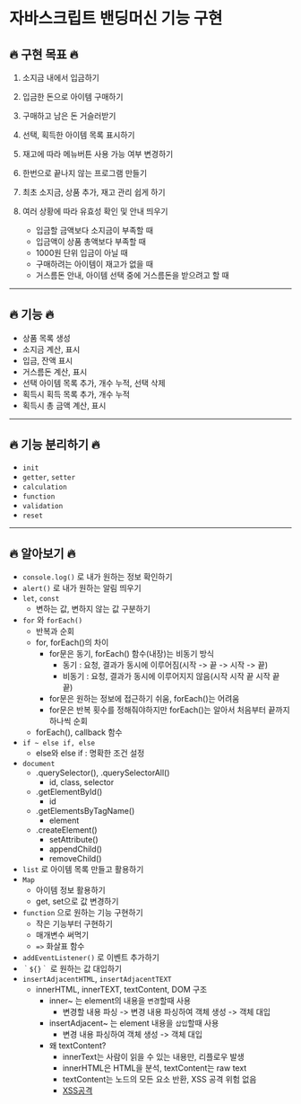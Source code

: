 # 자바스크립트 밴딩머신 기능 구현

## 🔥 구현 목표 🔥

1. 소지금 내에서 입금하기
2. 입금한 돈으로 아이템 구매하기
3. 구매하고 남은 돈 거슬러받기
4. 선택, 획득한 아이템 목록 표시하기
5. 재고에 따라 메뉴버튼 사용 가능 여부 변경하기
6. 한번으로 끝나지 않는 프로그램 만들기
7. 최초 소지금, 상품 추가, 재고 관리 쉽게 하기
8. 여러 상황에 따라 유효성 확인 및 안내 띄우기

    - 입금할 금액보다 소지금이 부족할 때
    - 입금액이 상품 총액보다 부족할 때
    - 1000원 단위 입금이 아닐 때
    - 구매하려는 아이템이 재고가 없을 때
    - 거스름돈 안내, 아이템 선택 중에 거스름돈을 받으려고 할 때

---

## 🔥 기능 🔥

-   상품 목록 생성
-   소지금 계산, 표시
-   입금, 잔액 표시
-   거스름돈 계산, 표시
-   선택 아이템 목록 추가, 개수 누적, 선택 삭제
-   획득시 획득 목록 추가, 개수 누적
-   획득시 총 금액 계산, 표시

---

## 🔥 기능 분리하기 🔥

-   `init`
-   `getter`, `setter`
-   `calculation`
-   `function`
-   `validation`
-   `reset`

---

## 🔥 알아보기 🔥

-   `console.log()` 로 내가 원하는 정보 확인하기
-   `alert()` 로 내가 원하는 알림 띄우기
-   `let`, `const`
    -   변하는 값, 변하지 않는 값 구분하기
-   `for` 와 `forEach()`
    -   반복과 순회
    -   for, forEach()의 차이
        -   for문은 동기, forEach() 함수(내장)는 비동기 방식
            -   동기 : 요청, 결과가 동시에 이루어짐(시작 -> 끝 -> 시작 -> 끝)
            -   비동기 : 요청, 결과가 동시에 이루어지지 않음(시작 시작 끝 시작 끝 끝)
        -   for문은 원하는 정보에 접근하기 쉬움, forEach()는 어려움
        -   for문은 반복 횟수를 정해줘야하지만 forEach()는 알아서 처음부터 끝까지 하나씩 순회
    -   forEach(), callback 함수
-   `if ~ else if, else`
    -   else와 else if : 명확한 조건 설정
-   `document`
    -   .querySelector(), .querySelectorAll()
        -   id, class, selector
    -   .getElementById()
        -   id
    -   .getElementsByTagName()
        -   element
    -   .createElement()
        -   setAttribute()
        -   appendChild()
        -   removeChild()
-   `list` 로 아이템 목록 만들고 활용하기
-   `Map`
    -   아이템 정보 활용하기
    -   get, set으로 값 변경하기
-   `function` 으로 원하는 기능 구현하기
    -   작은 기능부터 구현하기
    -   매개변수 써먹기
    -   `=>` 화살표 함수
-   `addEventListener()` 로 이벤트 추가하기
-   `｀${}｀` 로 원하는 값 대입하기
-   `insertAdjacentHTML`, `insertAdjacentTEXT`
    -   innerHTML, innerTEXT, textContent, DOM 구조
        -   inner~ 는 element의 내용을 `변경`할때 사용
            -   변경할 내용 파싱 -> 변경 내용 파싱하여 객체 생성 -> 객체 대입
        -   insertAdjacent~ 는 element 내용을 `삽입`할때 사용
            -   변경 내용 파싱하여 객체 생성 -> 객체 대입
        -   왜 textContent?
            -   innerText는 사람이 읽을 수 있는 내용만, 리플로우 발생
            -   innerHTML은 HTML을 분석, textContent는 raw text
            -   textContent는 노드의 모든 요소 반환, XSS 공격 위험 없음
            -   [XSS공격](https://nordvpn.com/ko/blog/xss-attack/)
